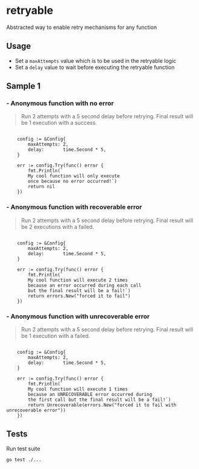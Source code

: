 # retryable

Abstracted way to enable retry mechanisms for any function

## Usage

- Set a `maxAttempts` value which is to be used in the retryable logic
- Set a `delay` value to wait before executing the retryable function

## Sample 1 

### - Anonymous function with no error

> Run 2 attempts with a 5 second delay before retrying.
Final result will be 1 execution with a success.

```golang

	config := &Config{
		maxAttempts: 2,
		delay:       time.Second * 5,
	}

	err := config.Try(func() error {
        fmt.Println(`
        My cool function will only execute 
        once because no error occurred!`)
		return nil
	})
```

### - Anonymous function with recoverable error

> Run 2 attempts with a 5 second delay before retrying.
Final result will be 2 executions with a failed.

```golang

	config := &Config{
		maxAttempts: 2,
		delay:       time.Second * 5,
	}

	err := config.Try(func() error {
        fmt.Println(`
        My cool function will execute 2 times
        because an error occurred during each call
        but the final result will be a fail!`)
		return errors.New("forced it to fail")
	})
```

### - Anonymous function with unrecoverable error

> Run 2 attempts with a 5 second delay before retrying.
Final result will be 1 execution with a failed.

```golang

	config := &Config{
		maxAttempts: 2,
		delay:       time.Second * 5,
	}

	err := config.Try(func() error {
        fmt.Println(`
        My cool function will execute 1 times
        because an UNRECOVERABLE error occurred during 
        the first call but the final result will be a fail!`)
		return Unrecoverable(errors.New("forced it to fail with unrecoverable error"))
	})
```

## Tests

Run test suite

```bash
go test ./...
```
